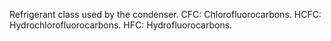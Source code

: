 ﻿Refrigerant class used by the condenser.
CFC: Chlorofluorocarbons.
HCFC: Hydrochlorofluorocarbons.
HFC: Hydrofluorocarbons.